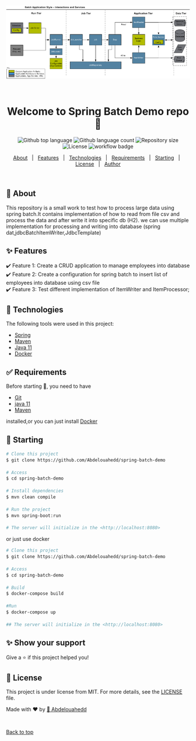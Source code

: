 <div align="center" id="top"> 
  <img src="spring-batch-reference-model.png" alt="Spring Batch Demo" />

&#xa0;

  <!-- <a href="https://springbatchdemo.netlify.app">Demo</a> -->
</div>
<!--![example workflow](https://github.com/Abdelouahedd/spring-batch-demo/actions/workflows/maven.yml/badge.svg)-->

<h1 align="center">Welcome to Spring Batch Demo repo 👋</h1>

<p align="center">
  <img alt="Github top language" src="https://img.shields.io/github/languages/top/Abdelouahedd/spring-batch-demo?color=56BEB8">

  <img alt="Github language count" src="https://img.shields.io/github/languages/count/Abdelouahedd/spring-batch-demo?color=56BEB8">

  <img alt="Repository size" src="https://img.shields.io/github/repo-size/Abdelouahedd/spring-batch-demo?color=56BEB8">

  <img alt="License" src="https://img.shields.io/github/license/Abdelouahedd/spring-batch-demo?color=56BEB8">

<img src="https://github.com/Abdelouahedd/spring-batch-demo/actions/workflows/maven.yml/badge.svg" alt="workflow badge">

  <!-- <img alt="Github issues" src="https://img.shields.io/github/issues/Abdelouahedd/spring-batch-demo?color=56BEB8" /> -->

  <!-- <img alt="Github forks" src="https://img.shields.io/github/forks/Abdelouahedd/spring-batch-demo?color=56BEB8" /> -->

  <!-- <img alt="Github stars" src="https://img.shields.io/github/stars/Abdelouahedd/spring-batch-demo?color=56BEB8" /> -->
</p>

<!-- Status -->

<!-- <h4 align="center"> 
	🚧  Spring Batch Demo 🚀 Under construction...  🚧
</h4> 

<hr> -->

<p align="center">
  <a href="#dart-about">About</a> &#xa0; | &#xa0; 
  <a href="#sparkles-features">Features</a> &#xa0; | &#xa0;
  <a href="#rocket-technologies">Technologies</a> &#xa0; | &#xa0;
  <a href="#white_check_mark-requirements">Requirements</a> &#xa0; | &#xa0;
  <a href="#checkered_flag-starting">Starting</a> &#xa0; | &#xa0;
  <a href="#memo-license">License</a> &#xa0; | &#xa0;
  <a href="https://github.com/Abdelouahedd" target="_blank">Author</a>
</p>

<br>

## :dart: About ##

This repository is a small work to test how to process large data using spring batch.It contains implementation of how to read from file csv and process
the data and after write it into specific db (H2).
we can use multiple implementation for processing and writing into database (spring dat,jdbcBatchItemWriter,JdbcTemplate) 
## :sparkles: Features ##

:heavy_check_mark: Feature 1: Create a CRUD application to manage employees into database\
:heavy_check_mark: Feature 2: Create a configuration for spring batch to insert list of employees into database using csv file\
:heavy_check_mark: Feature 3: Test different implementation of ItemWriter and ItemProcessor;

## :rocket: Technologies ##

The following tools were used in this project:

- [Spring](https://spring.io/)
- [Maven](http://maven.apache.org/)
- [Java 11](https://www.java.com/)
- [Docker](https://www.docker.com/)

## :white_check_mark: Requirements ##

Before starting :checkered_flag:, you need to have

- [Git](https://git-scm.com)
- [java 11](https://www.java.com/)
- [Maven](http://maven.apache.org/)
  
installed,or you can just install  [Docker](https://www.docker.com/)
## :checkered_flag: Starting ##

```bash
# Clone this project
$ git clone https://github.com/Abdelouahedd/spring-batch-demo

# Access
$ cd spring-batch-demo

# Install dependencies
$ mvn clean compile

# Run the project
$ mvn spring-boot:run

# The server will initialize in the <http://localhost:8080>
```
or just use docker
```bash
# Clone this project
$ git clone https://github.com/Abdelouahedd/spring-batch-demo

# Access
$ cd spring-batch-demo

# Build
$ docker-compose build

#Run
$ docker-compose up

## The server will initialize in the <http://localhost:8080>
```

## ✨ Show your support

Give a ⭐️ if this project helped you!

## :memo: License ##

This project is under license from MIT. For more details, see the [LICENSE](LICENSE.md) file.

Made with :heart: by <a href="https://github.com/Abdelouahedd" target="_blank">👤 Abdelouahedd</a>

&#xa0;

<a href="#top">Back to top</a>
